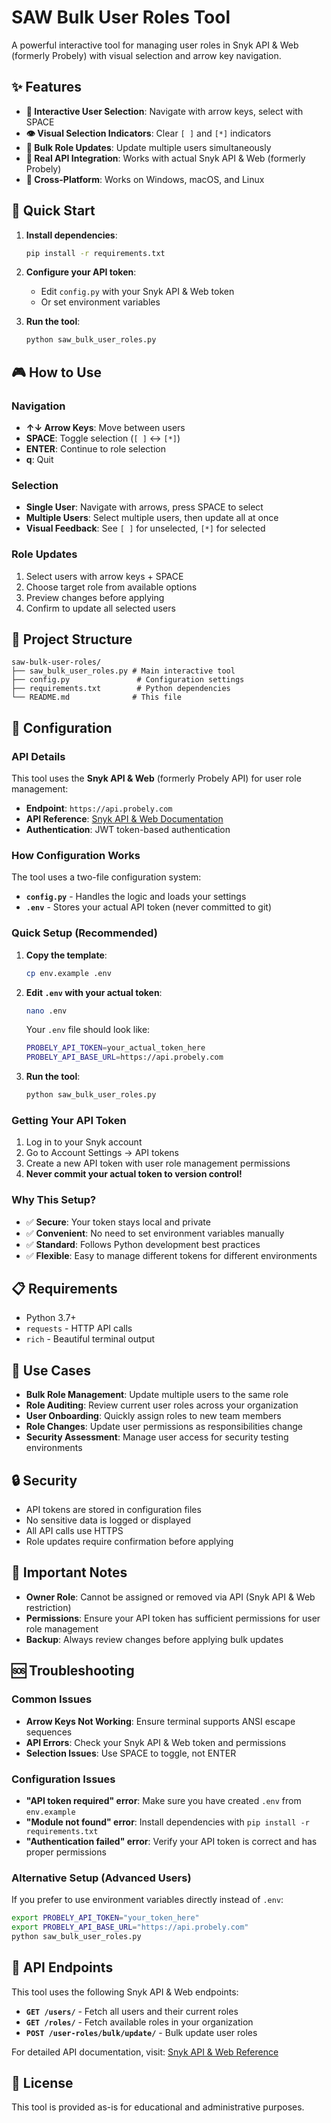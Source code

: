 # SAW Bulk User Roles Tool

A powerful interactive tool for managing user roles in Snyk API & Web (formerly Probely) with visual selection and arrow key navigation.

## ✨ Features

- **🎯 Interactive User Selection**: Navigate with arrow keys, select with SPACE
- **👁️ Visual Selection Indicators**: Clear `[ ]` and `[*]` indicators
- **🚀 Bulk Role Updates**: Update multiple users simultaneously
- **🔑 Real API Integration**: Works with actual Snyk API & Web (formerly Probely)
- **📱 Cross-Platform**: Works on Windows, macOS, and Linux

## 🚀 Quick Start

1. **Install dependencies**:
   ```bash
   pip install -r requirements.txt
   ```

2. **Configure your API token**:
   - Edit `config.py` with your Snyk API & Web token
   - Or set environment variables

3. **Run the tool**:
   ```bash
   python saw_bulk_user_roles.py
   ```

## 🎮 How to Use

### Navigation
- **↑↓ Arrow Keys**: Move between users
- **SPACE**: Toggle selection (`[ ]` ↔ `[*]`)
- **ENTER**: Continue to role selection
- **q**: Quit

### Selection
- **Single User**: Navigate with arrows, press SPACE to select
- **Multiple Users**: Select multiple users, then update all at once
- **Visual Feedback**: See `[ ]` for unselected, `[*]` for selected

### Role Updates
1. Select users with arrow keys + SPACE
2. Choose target role from available options
3. Preview changes before applying
4. Confirm to update all selected users

## 📁 Project Structure

```
saw-bulk-user-roles/
├── saw_bulk_user_roles.py # Main interactive tool
├── config.py               # Configuration settings
├── requirements.txt        # Python dependencies
└── README.md              # This file
```

## 🔧 Configuration

### API Details
This tool uses the **Snyk API & Web** (formerly Probely API) for user role management:
- **Endpoint**: `https://api.probely.com`
- **API Reference**: [Snyk API & Web Documentation](https://developers.probely.com/api/reference/)
- **Authentication**: JWT token-based authentication

### How Configuration Works
The tool uses a two-file configuration system:
- **`config.py`** - Handles the logic and loads your settings
- **`.env`** - Stores your actual API token (never committed to git)

### Quick Setup (Recommended)
1. **Copy the template**:
   ```bash
   cp env.example .env
   ```

2. **Edit `.env` with your actual token**:
   ```bash
   nano .env
   ```
   Your `.env` file should look like:
   ```bash
   PROBELY_API_TOKEN=your_actual_token_here
   PROBELY_API_BASE_URL=https://api.probely.com
   ```

3. **Run the tool**:
   ```bash
   python saw_bulk_user_roles.py
   ```

### Getting Your API Token
1. Log in to your Snyk account
2. Go to Account Settings → API tokens
3. Create a new API token with user role management permissions
4. **Never commit your actual token to version control!**

### Why This Setup?
- ✅ **Secure**: Your token stays local and private
- ✅ **Convenient**: No need to set environment variables manually
- ✅ **Standard**: Follows Python development best practices
- ✅ **Flexible**: Easy to manage different tokens for different environments

## 📋 Requirements

- Python 3.7+
- `requests` - HTTP API calls
- `rich` - Beautiful terminal output

## 🎯 Use Cases

- **Bulk Role Management**: Update multiple users to the same role
- **Role Auditing**: Review current user roles across your organization
- **User Onboarding**: Quickly assign roles to new team members
- **Role Changes**: Update user permissions as responsibilities change
- **Security Assessment**: Manage user access for security testing environments

## 🔒 Security

- API tokens are stored in configuration files
- No sensitive data is logged or displayed
- All API calls use HTTPS
- Role updates require confirmation before applying

## 🚨 Important Notes

- **Owner Role**: Cannot be assigned or removed via API (Snyk API & Web restriction)
- **Permissions**: Ensure your API token has sufficient permissions for user role management
- **Backup**: Always review changes before applying bulk updates

## 🆘 Troubleshooting

### Common Issues
- **Arrow Keys Not Working**: Ensure terminal supports ANSI escape sequences
- **API Errors**: Check your Snyk API & Web token and permissions
- **Selection Issues**: Use SPACE to toggle, not ENTER

### Configuration Issues
- **"API token required" error**: Make sure you have created `.env` from `env.example`
- **"Module not found" error**: Install dependencies with `pip install -r requirements.txt`
- **"Authentication failed" error**: Verify your API token is correct and has proper permissions

### Alternative Setup (Advanced Users)
If you prefer to use environment variables directly instead of `.env`:
```bash
export PROBELY_API_TOKEN="your_token_here"
export PROBELY_API_BASE_URL="https://api.probely.com"
python saw_bulk_user_roles.py
```

## 🔌 API Endpoints

This tool uses the following Snyk API & Web endpoints:

- **`GET /users/`** - Fetch all users and their current roles
- **`GET /roles/`** - Fetch available roles in your organization
- **`POST /user-roles/bulk/update/`** - Bulk update user roles

For detailed API documentation, visit: [Snyk API & Web Reference](https://developers.probely.com/api/reference/)

## 📝 License

This tool is provided as-is for educational and administrative purposes.
